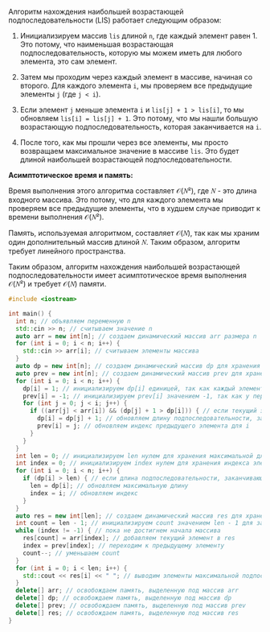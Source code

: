 Алгоритм нахождения наибольшей возрастающей подпоследовательности (LIS) работает следующим образом:

1. Инициализируем массив `lis` длиной `n`, где каждый элемент равен 1. Это потому, что наименьшая возрастающая
   подпоследовательность, которую мы можем иметь для любого элемента, это сам элемент.

2. Затем мы проходим через каждый элемент в массиве, начиная со второго. Для каждого элемента `i`, мы проверяем все
   предыдущие элементы `j` (где `j < i`).

3. Если элемент `j` меньше элемента `i` и `lis[j] + 1 > lis[i]`, то мы обновляем `lis[i] = lis[j] + 1`. Это потому, что
   мы нашли большую возрастающую подпоследовательность, которая заканчивается на `i`.

4. После того, как мы прошли через все элементы, мы просто возвращаем максимальное значение в массиве `lis`. Это будет
   длиной наибольшей возрастающей подпоследовательности.

**Асимптотическое время и память:**

Время выполнения этого алгоритма составляет 𝒪(𝑁²), где 𝑁 - это длина входного массива. Это потому, что для
каждого элемента мы проверяем все предыдущие элементы, что в худшем случае приводит к времени выполнения 𝒪(𝑁²).

Память, используемая алгоритмом, составляет 𝒪(𝑁), так как мы храним один дополнительный массив длиной 𝑁. Таким
образом, алгоритм требует линейного пространства.

Таким образом, алгоритм нахождения наибольшей возрастающей подпоследовательности имеет асимптотическое время выполнения
𝒪(𝑁²) и требует 𝒪(𝑁) памяти.

```c++
#include <iostream>

int main() {
  int n; // объявляем переменную n
  std::cin >> n; // считываем значение n
  auto arr = new int[n]; // создаем динамический массив arr размера n
  for (int i = 0; i < n; i++) {
    std::cin >> arr[i]; // считываем элементы массива
  }
  auto dp = new int[n]; // создаем динамический массив dp для хранения длин подпоследовательностей
  auto prev = new int[n]; // создаем динамический массив prev для хранения индексов предыдущих элементов
  for (int i = 0; i < n; i++) {
    dp[i] = 1; // инициализируем dp[i] единицей, так как каждый элемент является подпоследовательностью длины 1
    prev[i] = -1; // инициализируем prev[i] значением -1, так как у первого элемента нет предыдущего элемента
    for (int j = 0; j < i; j++) {
      if ((arr[j] < arr[i]) && (dp[j] + 1 > dp[i])) { // если текущий элемент больше предыдущего и длина подпоследовательности, заканчивающейся на j, больше текущей длины
        dp[i] = dp[j] + 1; // обновляем длину подпоследовательности, заканчивающейся на i
        prev[i] = j; // обновляем индекс предыдущего элемента для i
      }
    }
  }
  int len = 0; // инициализируем len нулем для хранения максимальной длины подпоследовательности
  int index = 0; // инициализируем index нулем для хранения индекса элемента, на котором заканчивается максимальная подпоследовательность
  for (int i = 0; i < n; i++) {
    if (dp[i] > len) { // если длина подпоследовательности, заканчивающейся на i, больше текущей максимальной длины
      len = dp[i]; // обновляем максимальную длину
      index = i; // обновляем индекс
    }
  }
  auto res = new int[len]; // создаем динамический массив res для хранения максимальной подпоследовательности
  int count = len - 1; // инициализируем count значением len - 1 для заполнения массива res с конца
  while (index != -1) { // пока не достигнем начала массива
    res[count] = arr[index]; // добавляем текущий элемент в res
    index = prev[index]; // переходим к предыдущему элементу
    count--; // уменьшаем count
  }
  for (int i = 0; i < len; i++) {
    std::cout << res[i] << " "; // выводим элементы максимальной подпоследовательности
  }
  delete[] arr; // освобождаем память, выделенную под массив arr
  delete[] dp; // освобождаем память, выделенную под массив dp
  delete[] prev; // освобождаем память, выделенную под массив prev
  delete[] res; // освобождаем память, выделенную под массив res
}
```